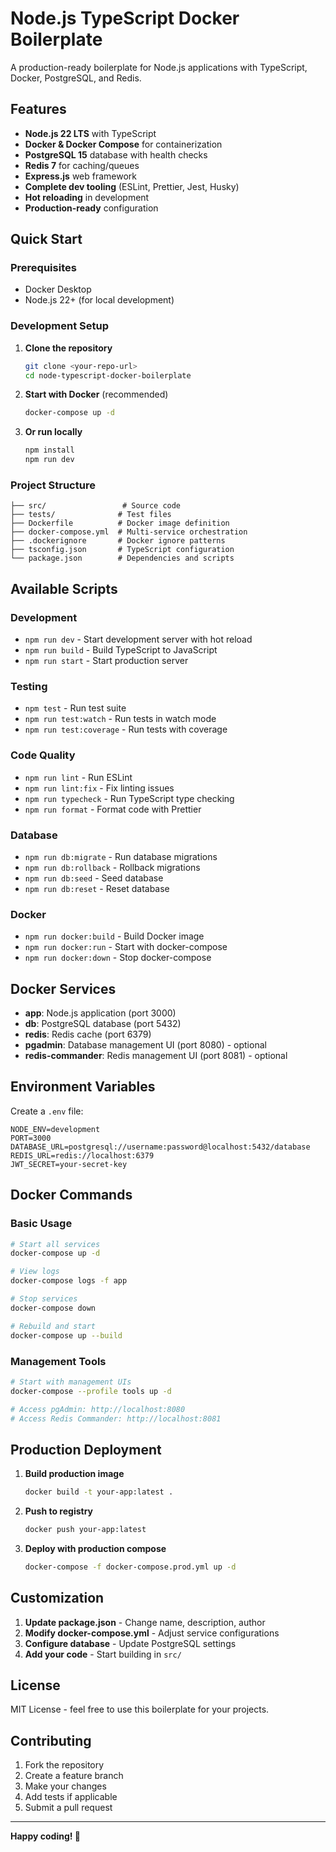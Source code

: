 # Node.js TypeScript Docker Boilerplate

A production-ready boilerplate for Node.js applications with TypeScript, Docker, PostgreSQL, and Redis.

## Features

- **Node.js 22 LTS** with TypeScript
- **Docker & Docker Compose** for containerization
- **PostgreSQL 15** database with health checks
- **Redis 7** for caching/queues
- **Express.js** web framework
- **Complete dev tooling** (ESLint, Prettier, Jest, Husky)
- **Hot reloading** in development
- **Production-ready** configuration

## Quick Start

### Prerequisites
- Docker Desktop
- Node.js 22+ (for local development)

### Development Setup

1. **Clone the repository**
   ```bash
   git clone <your-repo-url>
   cd node-typescript-docker-boilerplate
   ```

2. **Start with Docker** (recommended)
   ```bash
   docker-compose up -d
   ```

3. **Or run locally**
   ```bash
   npm install
   npm run dev
   ```

### Project Structure

```
├── src/                 # Source code
├── tests/              # Test files
├── Dockerfile          # Docker image definition
├── docker-compose.yml  # Multi-service orchestration
├── .dockerignore       # Docker ignore patterns
├── tsconfig.json       # TypeScript configuration
└── package.json        # Dependencies and scripts
```

## Available Scripts

### Development
- `npm run dev` - Start development server with hot reload
- `npm run build` - Build TypeScript to JavaScript
- `npm run start` - Start production server

### Testing
- `npm test` - Run test suite
- `npm run test:watch` - Run tests in watch mode
- `npm run test:coverage` - Run tests with coverage

### Code Quality
- `npm run lint` - Run ESLint
- `npm run lint:fix` - Fix linting issues
- `npm run typecheck` - Run TypeScript type checking
- `npm run format` - Format code with Prettier

### Database
- `npm run db:migrate` - Run database migrations
- `npm run db:rollback` - Rollback migrations
- `npm run db:seed` - Seed database
- `npm run db:reset` - Reset database

### Docker
- `npm run docker:build` - Build Docker image
- `npm run docker:run` - Start with docker-compose
- `npm run docker:down` - Stop docker-compose

## Docker Services

- **app**: Node.js application (port 3000)
- **db**: PostgreSQL database (port 5432)
- **redis**: Redis cache (port 6379)
- **pgadmin**: Database management UI (port 8080) - optional
- **redis-commander**: Redis management UI (port 8081) - optional

## Environment Variables

Create a `.env` file:

```env
NODE_ENV=development
PORT=3000
DATABASE_URL=postgresql://username:password@localhost:5432/database
REDIS_URL=redis://localhost:6379
JWT_SECRET=your-secret-key
```

## Docker Commands

### Basic Usage
```bash
# Start all services
docker-compose up -d

# View logs
docker-compose logs -f app

# Stop services
docker-compose down

# Rebuild and start
docker-compose up --build
```

### Management Tools
```bash
# Start with management UIs
docker-compose --profile tools up -d

# Access pgAdmin: http://localhost:8080
# Access Redis Commander: http://localhost:8081
```

## Production Deployment

1. **Build production image**
   ```bash
   docker build -t your-app:latest .
   ```

2. **Push to registry**
   ```bash
   docker push your-app:latest
   ```

3. **Deploy with production compose**
   ```bash
   docker-compose -f docker-compose.prod.yml up -d
   ```

## Customization

1. **Update package.json** - Change name, description, author
2. **Modify docker-compose.yml** - Adjust service configurations
3. **Configure database** - Update PostgreSQL settings
4. **Add your code** - Start building in `src/`

## License

MIT License - feel free to use this boilerplate for your projects.

## Contributing

1. Fork the repository
2. Create a feature branch
3. Make your changes
4. Add tests if applicable
5. Submit a pull request

---

**Happy coding! 🚀**